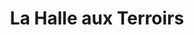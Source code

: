 ---
title: "La Halle aux Terroirs"
url: /bagnoles-de-lorne-normandie/la-halle-aux-terroirs/
shop: ferme
---